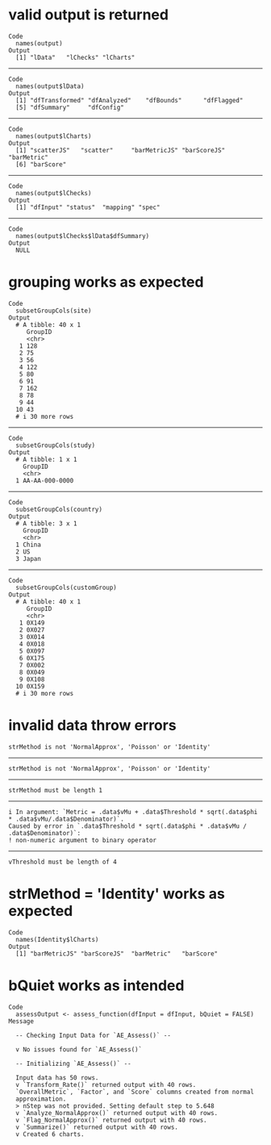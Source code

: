 # valid output is returned

    Code
      names(output)
    Output
      [1] "lData"   "lChecks" "lCharts"

---

    Code
      names(output$lData)
    Output
      [1] "dfTransformed" "dfAnalyzed"    "dfBounds"      "dfFlagged"    
      [5] "dfSummary"     "dfConfig"     

---

    Code
      names(output$lCharts)
    Output
      [1] "scatterJS"   "scatter"     "barMetricJS" "barScoreJS"  "barMetric"  
      [6] "barScore"   

---

    Code
      names(output$lChecks)
    Output
      [1] "dfInput" "status"  "mapping" "spec"   

---

    Code
      names(output$lChecks$lData$dfSummary)
    Output
      NULL

# grouping works as expected

    Code
      subsetGroupCols(site)
    Output
      # A tibble: 40 x 1
         GroupID
         <chr>  
       1 128    
       2 75     
       3 56     
       4 122    
       5 80     
       6 91     
       7 162    
       8 78     
       9 44     
      10 43     
      # i 30 more rows

---

    Code
      subsetGroupCols(study)
    Output
      # A tibble: 1 x 1
        GroupID       
        <chr>         
      1 AA-AA-000-0000

---

    Code
      subsetGroupCols(country)
    Output
      # A tibble: 3 x 1
        GroupID
        <chr>  
      1 China  
      2 US     
      3 Japan  

---

    Code
      subsetGroupCols(customGroup)
    Output
      # A tibble: 40 x 1
         GroupID
         <chr>  
       1 0X149  
       2 0X027  
       3 0X014  
       4 0X018  
       5 0X097  
       6 0X175  
       7 0X002  
       8 0X049  
       9 0X108  
      10 0X159  
      # i 30 more rows

# invalid data throw errors

    strMethod is not 'NormalApprox', 'Poisson' or 'Identity'

---

    strMethod is not 'NormalApprox', 'Poisson' or 'Identity'

---

    strMethod must be length 1

---

    i In argument: `Metric = .data$vMu + .data$Threshold * sqrt(.data$phi * .data$vMu/.data$Denominator)`.
    Caused by error in `.data$Threshold * sqrt(.data$phi * .data$vMu / .data$Denominator)`:
    ! non-numeric argument to binary operator

---

    vThreshold must be length of 4

# strMethod = 'Identity' works as expected

    Code
      names(Identity$lCharts)
    Output
      [1] "barMetricJS" "barScoreJS"  "barMetric"   "barScore"   

# bQuiet works as intended

    Code
      assessOutput <- assess_function(dfInput = dfInput, bQuiet = FALSE)
    Message
      
      -- Checking Input Data for `AE_Assess()` --
      
      v No issues found for `AE_Assess()`
      
      -- Initializing `AE_Assess()` --
      
      Input data has 50 rows.
      v `Transform_Rate()` returned output with 40 rows.
      `OverallMetric`, `Factor`, and `Score` columns created from normal
      approximation.
      > nStep was not provided. Setting default step to 5.648
      v `Analyze_NormalApprox()` returned output with 40 rows.
      v `Flag_NormalApprox()` returned output with 40 rows.
      v `Summarize()` returned output with 40 rows.
      v Created 6 charts.

